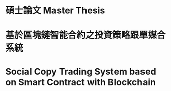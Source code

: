 # 碩士論文 Master Thesis
# 基於區塊鏈智能合約之投資策略跟單媒合系統
# Social Copy Trading System based on Smart Contract with Blockchain

